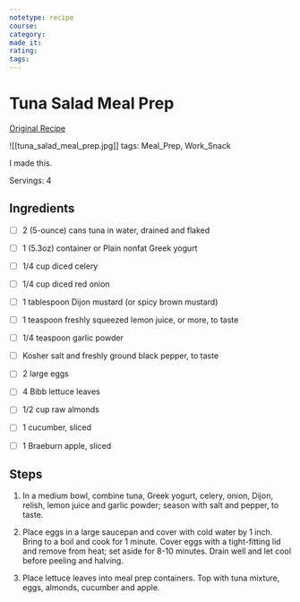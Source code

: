 ```yaml
---
notetype: recipe
course:
category:
made it:
rating:
tags:
---
```

# Tuna Salad Meal Prep

[Original Recipe](https://damndelicious.net/2017/07/02/tuna-salad-meal-prep)

![[tuna_salad_meal_prep.jpg]]
tags: Meal_Prep, Work_Snack

I made this.

Servings: 4

## Ingredients
- [ ] 2 (5-ounce) cans tuna in water, drained and flaked- [ ] 1 (5.3oz) container or Plain nonfat Greek yogurt- [ ] 1/4 cup diced celery- [ ] 1/4 cup diced red onion- [ ] 1 tablespoon Dijon mustard (or spicy brown mustard)- [ ] 1 teaspoon freshly squeezed lemon juice, or more, to taste- [ ] 1/4 teaspoon garlic powder- [ ] Kosher salt and freshly ground black pepper, to taste- [ ] 2 large eggs- [ ] 4 Bibb lettuce leaves- [ ] 1/2 cup raw almonds- [ ] 1 cucumber, sliced- [ ] 1 Braeburn apple, sliced

## Steps
1) In a medium bowl, combine tuna, Greek yogurt, celery, onion, Dijon, relish, lemon juice and garlic powder; season with salt and pepper, to taste.

2) Place eggs in a large saucepan and cover with cold water by 1 inch. Bring to a boil and cook for 1 minute. Cover eggs with a tight-fitting lid and remove from heat; set aside for 8-10 minutes. Drain well and let cool before peeling and halving.

3) Place lettuce leaves into  meal prep containers. Top with tuna mixture, eggs, almonds, cucumber and apple.

